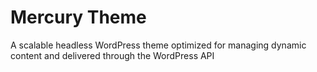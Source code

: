 # Mercury Theme

A scalable headless WordPress theme optimized for managing dynamic content and delivered through the WordPress API
